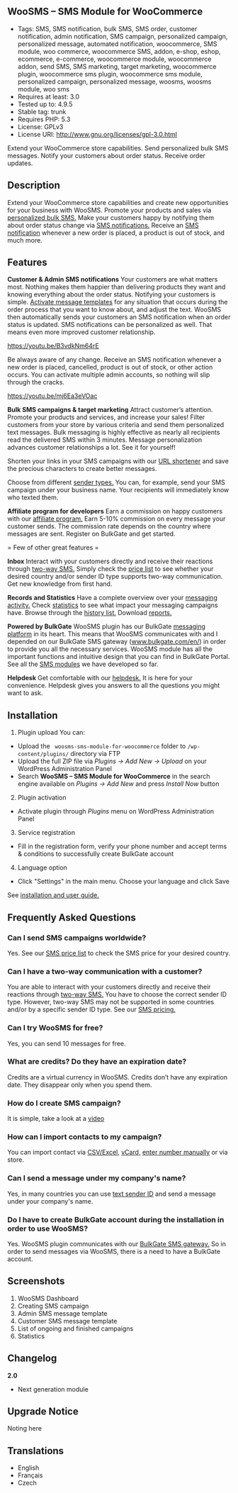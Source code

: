 ## WooSMS – SMS Module for WooCommerce
- Tags: SMS, SMS notification, bulk SMS, SMS order, customer notification, admin notification, SMS campaign, personalized campaign, personalized message, automated notification, woocommerce, SMS module, woo commerce, woocommerce SMS, addon, e-shop, eshop, ecommerce, e-commerce, woocommerce module, woocommerce addon, send SMS, SMS marketing, target marketing, woocommerce plugin, woocommerce sms plugin, woocommerce sms module, personalized campaign, personalized message, woosms, woosms module, woo sms
- Requires at least: 3.0
- Tested up to: 4.9.5
- Stable tag: trunk
- Requires PHP: 5.3
- License: GPLv3
- License URI: http://www.gnu.org/licenses/gpl-3.0.html

Extend your WooCommerce store capabilities. Send personalized bulk SMS messages. Notify your customers about order status. Receive order updates.


## Description

Extend your WooCommerce store capabilities and create new opportunities for your business with WooSMS. Promote your products and sales via [personalized bulk SMS.](https://www.bulkgate.com/en/solutions/sms#bulk-sms) Make your customers happy by notifying them about order status change via [SMS notifications.](https://www.bulkgate.com/en/sms-module#customer-sms-notification) Receive an [SMS notification](https://www.bulkgate.com/en/sms-module#admin-sms-notification) whenever a new order is placed, a product is out of stock, and much more.


## Features

**Customer & Admin SMS notifications**
Your customers are what matters most. Nothing makes them happier than delivering products they want and knowing everything about the order status. Notifying your customers is simple. [Activate message templates](https://help.bulkgate.com/docs/en/customer-sms.html) for any situation that occurs during the order process that you want to know about, and adjust the text. WooSMS then automatically sends your customers an SMS notification when an order status is updated. SMS notifications can be personalized as well. That means even more improved customer relationship.

https://youtu.be/B3vdkNm64rE

Be always aware of any change. Receive an SMS notification whenever a new order is placed, cancelled, product is out of stock, or other action occurs. You can activate multiple admin accounts, so nothing will slip through the cracks.

https://youtu.be/mj6Ea3eVOac

**Bulk SMS campaigns & target marketing**
Attract customer’s attention. Promote your products and services, and increase your sales! Filter customers from your store by various criteria and send them personalized text messages. Bulk messaging is highly effective as nearly all recipients read the delivered SMS within 3 minutes. Message personalization advances customer relationships a lot. See it for yourself!

Shorten your links in your SMS campaigns with our [URL shortener](https://www.bulkgate.com/en/sms-portal/#url-shortener) and save the precious characters to create better messages.  

Choose from different [sender types.](https://help.bulkgate.com/docs/en/sender-type.html) You can, for example, send your SMS campaign under your business name. Your recipients will immediately know who texted them.


**Affiliate program for developers**
Earn a commission on happy customers with our [affiliate program.](https://www.bulkgate.com/en/developers/affiliate-program/) Earn 5-10% commission on every message your customer sends. The commission rate depends on the country where messages are sent. Register on BulkGate and get started.

= Few of other great features =

**Inbox**
Interact with your customers directly and receive their reactions through [two-way SMS.](https://www.bulkgate.com/en/solutions/two-way-sms/) Simply check the [price list](https://www.bulkgate.com/en/sms-price) to see whether your desired country and/or sender ID type supports two-way communication. Get new knowledge from first hand.

**Records and Statistics**
Have a complete overview over your [messaging activity.](https://help.bulkgate.com/docs/en/campaigns.html) Check [statistics](https://help.bulkgate.com/docs/en/statistics.html) to see what impact your messaging campaigns have. Browse through the [history list.](https://help.bulkgate.com/docs/en/history.html) Download [reports.](https://help.bulkgate.com/docs/en/reports.html)

**Powered by BulkGate**
WooSMS plugin has our BulkGate [messaging platform](https://www.bulkgate.com/en/sms-portal) in its heart. This means that WooSMS communicates with and I depended on our BulkGate SMS gateway (www.bulkgate.com/en/) in order to provide you all the necessary services. WooSMS module has all the important functions and intuitive design that you can find in BulkGate Portal. See all the [SMS modules](https://www.bulkgate.com/en/sms-module/) we have developed so far.

**Helpdesk**
Get comfortable with our [helpdesk.](https://help.bulkgate.com/) It is here for your convenience. Helpdesk gives you answers to all the questions you might want to ask.


## Installation
1. Plugin upload
You can:
 * Upload the ` woosms-sms-module-for-woocommerce` folder to `/wp-content/plugins/` directory via FTP
 * Upload the full ZIP file via *Plugins -> Add New -> Upload* on your WordPress Administration Panel
 * Search **WooSMS – SMS Module for WooCommerce** in the search engine available on *Plugins -> Add New* and press *Install Now* button
2. Plugin activation
 * Activate plugin through *Plugins* menu on WordPress Administration Panel
3. Service registration
 * Fill in the registration form, verify your phone number and accept terms & conditions to successfully create BulkGate account
4. Language option
 * Click "Settings" in the main menu. Choose your language and click Save

See [installation and user guide.](https://help.bulkgate.com/docs/en/woosms-module-installation.html)


## Frequently Asked Questions

### Can I send SMS campaigns worldwide? 

Yes. See our [SMS price list](https://www.bulkgate.com/en/sms-price/) to check the SMS price for your desired country.

### Can I have a two-way communication with a customer?

You are able to interact with your customers directly and receive their reactions through [two-way SMS.](https://www.bulkgate.com/en/solutions/two-way-sms/) You have to choose the correct sender ID type. However, two-way SMS may not be supported in some countries and/or by a specific sender ID type. See our [SMS pricing.](https://www.bulkgate.com/en/sms-price)

### Can I try WooSMS for free?

Yes, you can send 10 messages for free.

### What are credits? Do they have an expiration date?

Credits are a virtual currency in WooSMS. Credits don’t have any expiration date. They disappear only when you spend them.

### How do I create SMS campaign?

It is simple, take a look at a [video](https://help.bulkgate.com/docs/en/creating-sms-campaign.html#how-do-i-create-sms-campaign)

### How can I import contacts to my campaign? 

You can import contact via [CSV/Excel,](https://help.bulkgate.com/docs/en/importing-contacts-to-campaign-via-csv-excel.html) [vCard,](https://help.bulkgate.com/docs/en/importing-contacts-to-campaign-via-vcard.html) [enter number manually](https://help.bulkgate.com/docs/en/importing-contacts-to-campaign-via-enter-number.html) or via store.

### Can I send a message under my company's name?

Yes, in many countries you can use [text sender ID](https://help.bulkgate.com/docs/en/sender-type.html) and send a message under your company's name.
### Do I have to create BulkGate account during the installation in order to use WooSMS?

Yes. WooSMS plugin communicates with our [BulkGate SMS gateway.](https://www.bulkgate.com/en/) So in order to send messages via WooSMS, there is a need to have a BulkGate account.


## Screenshots

1. WooSMS Dashboard
2. Creating SMS campaign
3. Admin SMS message template
4. Customer SMS message template
5. List of ongoing and finished campaigns
6. Statistics

## Changelog

**2.0**
* Next generation module

## Upgrade Notice

Noting here


## Translations 

- English 
- Français
- Czech
